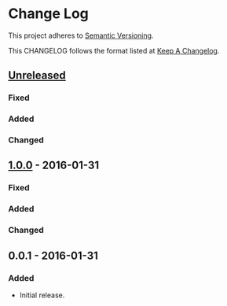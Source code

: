 # Change Log

This project adheres to [Semantic Versioning](http://semver.org/).

This CHANGELOG follows the format listed at [Keep A Changelog](http://keepachangelog.com/).

## [Unreleased]

### Fixed

### Added

### Changed

## [1.0.0] - 2016-01-31

### Fixed

### Added

### Changed

## 0.0.1 - 2016-01-31

### Added

- Initial release.

[Unreleased]: https://github.com/sensu-extensions/sensu-extensions-template/compare/v1.0.0...HEAD
[1.0.0]: https://github.com/sensu-extensions/sensu-extensions-template/compare/v0.0.1...v1.0.0
